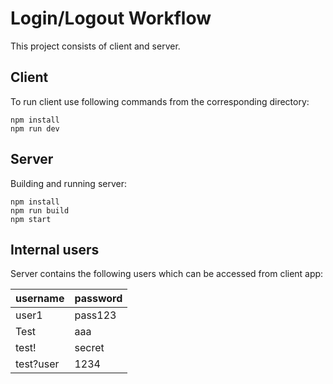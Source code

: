 # Login/Logout Workflow

This project consists of client and server. 

## Client

To run client use following commands from the corresponding directory:

```
npm install
npm run dev
```

## Server

Building and running server:

```
npm install
npm run build
npm start
```

## Internal users

Server contains the following users which can be accessed from client app:

| username  | password |
| --------- | -------- |
| user1     | pass123  |
| Test      | aaa      |
| test!     | secret   |
| test?user | 1234     |

